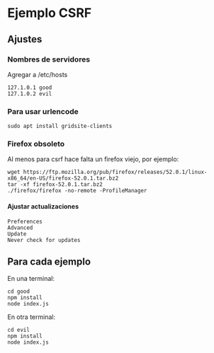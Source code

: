 # Ejemplo CSRF

## Ajustes

### Nombres de servidores

Agregar a /etc/hosts

```
127.1.0.1 good
127.1.0.2 evil
```

### Para usar urlencode

```
sudo apt install gridsite-clients
```

### Firefox obsoleto

Al menos para csrf hace falta un firefox viejo, por ejemplo:

    wget https://ftp.mozilla.org/pub/firefox/releases/52.0.1/linux-x86_64/en-US/firefox-52.0.1.tar.bz2
    tar -xf firefox-52.0.1.tar.bz2
    ./firefox/firefox -no-remote -ProfileManager


#### Ajustar actualizaciones

```
Preferences
Advanced
Update
Never check for updates
```

## Para cada ejemplo

En una terminal:

```
cd good
npm install
node index.js
```

En otra terminal:

```
cd evil
npm install
node index.js
```
